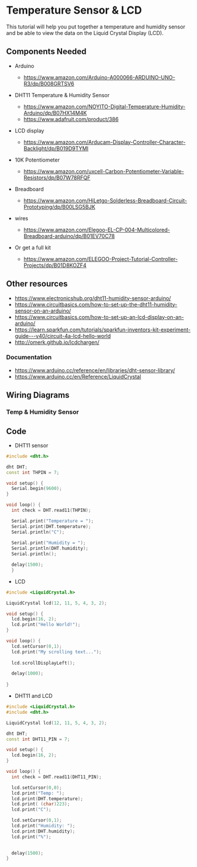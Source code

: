 # Temperature Sensor & LCD 

This tutorial will help you put together a temperature and humidity sensor and
be able to view the data on the Liquid Crystal Display (LCD).

## Components Needed
- Arduino
  - https://www.amazon.com/Arduino-A000066-ARDUINO-UNO-R3/dp/B008GRTSV6
- DHT11 Temperature & Humidity Sensor
  - https://www.amazon.com/NOYITO-Digital-Temperature-Humidity-Arduino/dp/B07HX14M4K
  - https://www.adafruit.com/product/386
- LCD display
  - https://www.amazon.com/Arducam-Display-Controller-Character-Backlight/dp/B019D9TYMI
- 10K Potentiometer
  - https://www.amazon.com/uxcell-Carbon-Potentiometer-Variable-Resistors/dp/B07W78RFQF
- Breadboard
  - https://www.amazon.com/HiLetgo-Solderless-Breadboard-Circuit-Prototyping/dp/B00LSG5BJK
- wires
  - https://www.amazon.com/Elegoo-EL-CP-004-Multicolored-Breadboard-arduino/dp/B01EV70C78

- Or get a full kit
  - https://www.amazon.com/ELEGOO-Project-Tutorial-Controller-Projects/dp/B01D8KOZF4


## Other resources
- https://www.electronicshub.org/dht11-humidity-sensor-arduino/
- https://www.circuitbasics.com/how-to-set-up-the-dht11-humidity-sensor-on-an-arduino/
- https://www.circuitbasics.com/how-to-set-up-an-lcd-display-on-an-arduino/
- https://learn.sparkfun.com/tutorials/sparkfun-inventors-kit-experiment-guide---v40/circuit-4a-lcd-hello-world
- http://omerk.github.io/lcdchargen/

### Documentation
- https://www.arduino.cc/reference/en/libraries/dht-sensor-library/
- https://www.arduino.cc/en/Reference/LiquidCrystal


## Wiring Diagrams

### Temp & Humidity Sensor





## Code
- DHT11 sensor

```c++
#include <dht.h>

dht DHT;
const int THPIN = 7;

void setup() {
  Serial.begin(9600);
}

void loop() {
  int check = DHT.read11(THPIN);

  Serial.print("Temperature = ");
  Serial.print(DHT.temperature);
  Serial.println("C");
  
  Serial.print("Humidity = ");
  Serial.println(DHT.humidity);
  Serial.println();

  delay(1500);
  }
```

- LCD
```c++
#include <LiquidCrystal.h>

LiquidCrystal lcd(12, 11, 5, 4, 3, 2);

void setup() {
  lcd.begin(16, 2);
  lcd.print("Hello World!");
}

void loop() {
  lcd.setCursor(0,1);
  lcd.print("My scrolling text...");
 
  lcd.scrollDisplayLeft();

  delay(1000);
  
}
```

- DHT11 and LCD
```c++
#include <LiquidCrystal.h>
#include <dht.h>

LiquidCrystal lcd(12, 11, 5, 4, 3, 2);

dht DHT;
const int DHT11_PIN = 7;

void setup() {
  lcd.begin(16, 2);
}

void loop() {
  int check = DHT.read11(DHT11_PIN);

  lcd.setCursor(0,0);
  lcd.print("Temp: ");
  lcd.print(DHT.temperature);
  lcd.print( (char)223);
  lcd.print("C");

  lcd.setCursor(0,1);
  lcd.print("Humidity: ");
  lcd.print(DHT.humidity);
  lcd.print("%");

  
  delay(1500);
}
```

